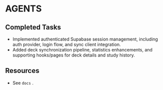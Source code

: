 # AGENTS

## Completed Tasks
- Implemented authenticated Supabase session management, including auth provider, login flow, and sync client integration.
- Added deck synchronization pipeline, statistics enhancements, and supporting hooks/pages for deck details and study history.

## Resources
- See `docs` .


